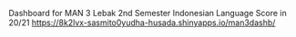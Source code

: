Dashboard for MAN 3 Lebak 2nd Semester Indonesian Language Score in 20/21 https://8k2lvx-sasmito0yudha-husada.shinyapps.io/man3dashb/
